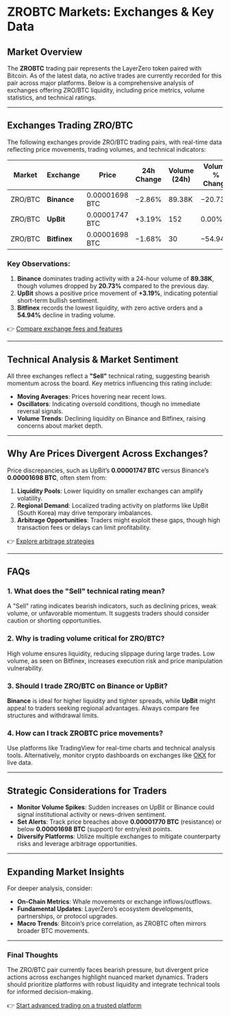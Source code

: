 # ZROBTC Markets: Exchanges & Key Data

## Market Overview  
The **ZROBTC** trading pair represents the LayerZero token paired with Bitcoin. As of the latest data, no active trades are currently recorded for this pair across major platforms. Below is a comprehensive analysis of exchanges offering ZRO/BTC liquidity, including price metrics, volume statistics, and technical ratings.

---

## Exchanges Trading ZRO/BTC  
The following exchanges provide ZRO/BTC trading pairs, with real-time data reflecting price movements, trading volumes, and technical indicators:

| Market | Exchange | Price | 24h Change | Volume (24h) | Volume % Change | 24h High | 24h Low | Active Orders | Technical Rating |
|--------|----------|-------|------------|--------------|-----------------|----------|----------|--------------|----------------|
| ZRO/BTC | **Binance** | 0.00001698 BTC | −2.86% | 89.38K | −20.73% | 0.00001770 BTC | 0.00001698 BTC | 11.62K | Sell |
| ZRO/BTC | **UpBit** | 0.00001747 BTC | +3.19% | 152 | 0.00% | 0.00001812 BTC | 0.00001747 BTC | 80 | Sell |
| ZRO/BTC | **Bitfinex** | 0.00001698 BTC | −1.68% | 30 | −54.94% | 0.00001770 BTC | 0.00001698 BTC | 0 | Sell |

### Key Observations:  
1. **Binance** dominates trading activity with a 24-hour volume of **89.38K**, though volumes dropped by **20.73%** compared to the previous day.  
2. **UpBit** shows a positive price movement of **+3.19%**, indicating potential short-term bullish sentiment.  
3. **Bitfinex** records the lowest liquidity, with zero active orders and a **54.94%** decline in trading volume.  

👉 [Compare exchange fees and features](https://bit.ly/okx-bonus)  

---

## Technical Analysis & Market Sentiment  
All three exchanges reflect a **"Sell"** technical rating, suggesting bearish momentum across the board. Key metrics influencing this rating include:  
- **Moving Averages**: Prices hovering near recent lows.  
- **Oscillators**: Indicating oversold conditions, though no immediate reversal signals.  
- **Volume Trends**: Declining liquidity on Binance and Bitfinex, raising concerns about market depth.  

---

## Why Are Prices Divergent Across Exchanges?  
Price discrepancies, such as UpBit’s **0.00001747 BTC** versus Binance’s **0.00001698 BTC**, often stem from:  
1. **Liquidity Pools**: Lower liquidity on smaller exchanges can amplify volatility.  
2. **Regional Demand**: Localized trading activity on platforms like UpBit (South Korea) may drive temporary imbalances.  
3. **Arbitrage Opportunities**: Traders might exploit these gaps, though high transaction fees or delays can limit profitability.  

👉 [Explore arbitrage strategies](https://bit.ly/okx-bonus)  

---

## FAQs  

### 1. What does the "Sell" technical rating mean?  
A "Sell" rating indicates bearish indicators, such as declining prices, weak volume, or unfavorable momentum. It suggests traders should consider caution or shorting opportunities.  

### 2. Why is trading volume critical for ZRO/BTC?  
High volume ensures liquidity, reducing slippage during large trades. Low volume, as seen on Bitfinex, increases execution risk and price manipulation vulnerability.  

### 3. Should I trade ZRO/BTC on Binance or UpBit?  
**Binance** is ideal for higher liquidity and tighter spreads, while **UpBit** might appeal to traders seeking regional advantages. Always compare fee structures and withdrawal limits.  

### 4. How can I track ZROBTC price movements?  
Use platforms like TradingView for real-time charts and technical analysis tools. Alternatively, monitor crypto dashboards on exchanges like [OKX](https://bit.ly/okx-bonus) for live data.  

---

## Strategic Considerations for Traders  
- **Monitor Volume Spikes**: Sudden increases on UpBit or Binance could signal institutional activity or news-driven sentiment.  
- **Set Alerts**: Track price breaches above **0.00001770 BTC** (resistance) or below **0.00001698 BTC** (support) for entry/exit points.  
- **Diversify Platforms**: Utilize multiple exchanges to mitigate counterparty risks and leverage arbitrage opportunities.  

---

## Expanding Market Insights  
For deeper analysis, consider:  
- **On-Chain Metrics**: Whale movements or exchange inflows/outflows.  
- **Fundamental Updates**: LayerZero’s ecosystem developments, partnerships, or protocol upgrades.  
- **Macro Trends**: Bitcoin’s price correlation, as ZROBTC often mirrors broader BTC movements.  

---

### Final Thoughts  
The ZRO/BTC pair currently faces bearish pressure, but divergent price actions across exchanges highlight nuanced market dynamics. Traders should prioritize platforms with robust liquidity and integrate technical tools for informed decision-making.  

👉 [Start advanced trading on a trusted platform](https://bit.ly/okx-bonus)